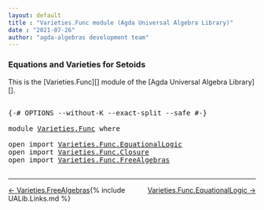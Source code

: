 ```yaml
---
layout: default
title : "Varieties.Func module (Agda Universal Algebra Library)"
date : "2021-07-26"
author: "agda-algebras development team"
---
```


### <a id="equations-and-varieties-for-setoids">Equations and Varieties for Setoids</a>

This is the [Varieties.Func][] module of the [Agda Universal Algebra Library][].

<pre class="Agda">

<a id="337" class="Symbol">{-#</a> <a id="341" class="Keyword">OPTIONS</a> <a id="349" class="Pragma">--without-K</a> <a id="361" class="Pragma">--exact-split</a> <a id="375" class="Pragma">--safe</a> <a id="382" class="Symbol">#-}</a>

<a id="387" class="Keyword">module</a> <a id="394" href="Varieties.Func.html" class="Module">Varieties.Func</a> <a id="409" class="Keyword">where</a>

<a id="416" class="Keyword">open</a> <a id="421" class="Keyword">import</a> <a id="428" href="Varieties.Func.EquationalLogic.html" class="Module">Varieties.Func.EquationalLogic</a>
<a id="459" class="Keyword">open</a> <a id="464" class="Keyword">import</a> <a id="471" href="Varieties.Func.Closure.html" class="Module">Varieties.Func.Closure</a>
<a id="494" class="Keyword">open</a> <a id="499" class="Keyword">import</a> <a id="506" href="Varieties.Func.FreeAlgebras.html" class="Module">Varieties.Func.FreeAlgebras</a>

</pre>

--------------------------------

<span style="float:left;">[← Varieties.FreeAlgebras](Varieties.FreeAlgebras.html)</span>
<span style="float:right;">[Varieties.Func.EquationalLogic →](Varieties.Func.EquationalLogic.html)</span>

{% include UALib.Links.md %}
